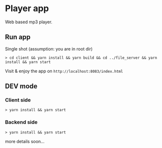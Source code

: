 # Player app

Web based mp3 player.

## Run app

Single shot (assumption: you are in root dir)

```
> cd client && yarn install && yarn build && cd ../file_server && yarn install && yarn start
```

Visit & enjoy the app on `http://localhost:8083/index.html`

## DEV mode

### Client side

```
> yarn install && yarn start
```

### Backend side

```
> yarn install && yarn start
```

more details soon...
